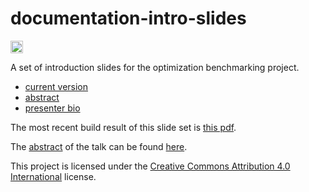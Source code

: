 # documentation-intro-slides

[<img alt="CircleCI Build Status" src="https://img.shields.io/circleci/project/optimizationBenchmarking/documentation-intro-slides.svg" height="20"/>](https://circleci.com/gh/optimizationBenchmarking/documentation-intro-slides)

A set of introduction slides for the optimization benchmarking project.

* [current version](https://circleci.com/api/v1/project/optimizationBenchmarking/documentation-intro-slides/latest/artifacts/0/$CIRCLE_ARTIFACTS/intro-slides.pdf?branch=master)
* [abstract](https://github.com/optimizationBenchmarking/documentation-intro-slides/blob/master/meta/abstract.md)
* [presenter bio](https://github.com/optimizationBenchmarking/documentation-intro-slides/blob/master/meta/shortBio.md)

The most recent build result of this slide set is [this pdf](https://circleci.com/api/v1/project/optimizationBenchmarking/documentation-intro-slides/latest/artifacts/0/$CIRCLE_ARTIFACTS/intro-slides.pdf?branch=master).

The [abstract](https://github.com/optimizationBenchmarking/documentation-intro-slides/blob/master/meta/abstract.md) of the talk can be found [here](https://github.com/optimizationBenchmarking/documentation-intro-slides/blob/master/meta/abstract.md). 

This project is licensed under the [Creative Commons Attribution 4.0 International](https://github.com/optimizationBenchmarking/documentation-intro-slides/blob/master/LICENSE.md) license.